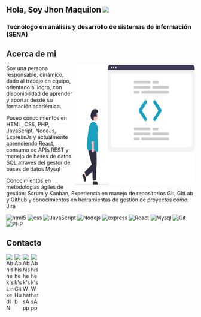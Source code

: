 ## Hola, Soy Jhon Maquilon <img src="https://media.giphy.com/media/hvRJCLFzcasrR4ia7z/giphy.gif" width="25px"/> 


### Tecnólogo en análisis y desarrollo de sistemas de información (SENA) 


 
 ## Acerca de mi
 <div>
   <img align="right" src="https://github.com/JFredMC/JFredMC/blob/main/undraw_code_review_re_woeb.svg" width="320" height="320"/>
 </div>
 
 Soy una persona responsable, dinámico, dado al trabajo en equipo, orientado al logro, con disponibilidad de aprender y aportar desde su formación académica.
 

Poseo conocimientos en HTML, CSS, PHP, JavaScript, NodeJs, ExpressJs y actualmente aprendiendo React, consumo de APIs REST y manejo de bases de datos SQL atraves del gestor de bases de datos Mysql

Conocimientos en metodologías ágiles de gestión: Scrum y Kanban, Experiencia en manejo de repositorios Git, GitLab y Github y conocimientos en herramientas de gestión de proyectos como: Jira

<p>
  <img alt="html5" src="https://img.shields.io/badge/-HTML5-E34F26?style=flat-square&logo=html5&logoColor=white" />
  <img alt="css" src="https://img.shields.io/badge/-CSS-007ACC?style=flat-square&logo=CSS3&logoColor=white" />
  <img alt="JavaScript" src="https://img.shields.io/badge/-JS-F0db4f?style=flat-square&logo=javascript&logoColor=white" />
  <img alt="Nodejs" src="https://img.shields.io/badge/-Nodejs-43853d?style=flat-square&logo=Node.js&logoColor=white" />
  <img alt="express" src="https://img.shields.io/badge/-express-AFACAB?style=flat-square&logo=express&logoColor=white" />
  <img alt="React" src="https://img.shields.io/badge/-React-45b8d8?style=flat-square&logo=react&logoColor=white" />
  <img alt="Mysql" src="https://img.shields.io/badge/-Mysql-254E70?style=flat-square&logo=mysql&logoColor=white" />
  <img alt="Git" src="https://img.shields.io/badge/-Git-F05032?style=flat-square&logo=git&logoColor=white" />
  <img alt="PHP" src="https://img.shields.io/badge/-PHP-7078b0?style=flat-square&logo=php&logoColor=white" />
</p>

## Contacto
<a href="https://www.linkedin.com/in/jfredmc/">
  <img align="left" alt="Abhishek's LinkedIN" width="22px" src="https://raw.githubusercontent.com/peterthehan/peterthehan/master/assets/linkedin.svg" />
</a>
<a href="https://github.com/JFredMC/">
  <img align="left" alt="Abhishek's GitHub" width="22px" src="https://cdn-icons-png.flaticon.com/512/2111/2111432.png" />
</a>
<a href="https://api.whatsapp.com/send?phone=573106643807">
  <img align="left" alt="Abhishek's WhatsApp" width="22px" src="https://cdn-icons-png.flaticon.com/512/1051/1051272.png" />
</a>

<a href="https://github.com/JFredMC/JFredMC/blob/main/Jhon_Maquilon_Perfil.pdf">
  <img align="left" alt="Abhishek's WhatsApp" width="22px" src="https://cdn-icons.flaticon.com/png/512/4208/premium/4208397.png?token=exp=1651109808~hmac=f04fea056393542386c133d4e9e2718b" />
</a>

<!--
**JFredMC/JFredMC** is a ✨ _special_ ✨ repository because its `README.md` (this file) appears on your GitHub profile.

Here are some ideas to get you started:

- 🔭 I’m currently working on ...
- 🌱 I’m currently learning ...
- 👯 I’m looking to collaborate on ...
- 🤔 I’m looking for help with ...
- 💬 Ask me about ...
- 📫 How to reach me: ...
- 😄 Pronouns: ...
- ⚡ Fun fact: ...
-->
